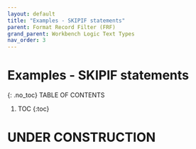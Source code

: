 ```yaml
---
layout: default
title: "Examples - SKIPIF statements"
parent: Format Record Filter (FRF)
grand_parent: Workbench Logic Text Types
nav_order: 3
---
```


# Examples - SKIPIF statements
{: .no_toc}
TABLE OF CONTENTS 
1. TOC
{:toc}  
 
# UNDER CONSTRUCTION
